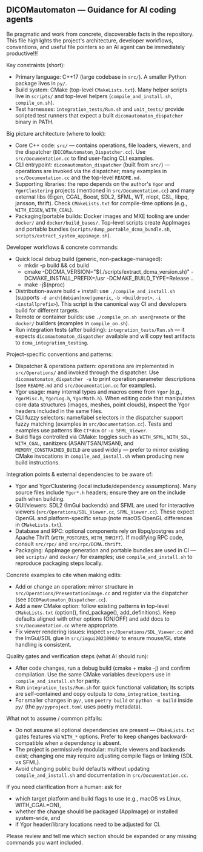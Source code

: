 ## DICOMautomaton — Guidance for AI coding agents

Be pragmatic and work from concrete, discoverable facts in the repository. This file highlights the project's architecture, developer workflows, conventions, and useful file pointers so an AI agent can be immediately productive!!!

Key constraints (short):
- Primary language: C++17 (large codebase in `src/`). A smaller Python package lives in `py/`.
- Build system: CMake (top-level `CMakeLists.txt`). Many helper scripts live in `scripts/` and top-level helpers (`compile_and_install.sh`, `compile_on.sh`).
- Test harnesses: `integration_tests/Run.sh` and `unit_tests/` provide scripted test runners that expect a built `dicomautomaton_dispatcher` binary in PATH.

Big picture architecture (where to look):
- Core C++ code: `src/` — contains operations, file loaders, viewers, and the dispatcher (`DICOMautomaton_Dispatcher.cc`). Use `src/Documentation.cc` to find user-facing CLI examples.
- CLI entrypoint: `dicomautomaton_dispatcher` (built from `src/`) — operations are invoked via the dispatcher; many examples in `src/Documentation.cc` and the top-level `README.md`.
- Supporting libraries: the repo depends on the author's `Ygor` and `YgorClustering` projects (mentioned in `src/Documentation.cc`) and many external libs (Eigen, CGAL, Boost, SDL2, SFML, WT, nlopt, GSL, libpq, jansson, thrift). Check `CMakeLists.txt` for compile-time options (e.g., `WITH_EIGEN`, `WITH_CGAL`).
- Packaging/portable builds: Docker images and MXE tooling are under `docker/` and `docker/build_bases/`. Top-level scripts create AppImages and portable bundles (`scripts/dump_portable_dcma_bundle.sh`, `scripts/extract_system_appimage.sh`).

Developer workflows & concrete commands:
- Quick local debug build (generic, non-package-managed):
  - mkdir -p build && cd build
  - cmake -DDCMA_VERSION="$(./scripts/extract_dcma_version.sh)" -DCMAKE_INSTALL_PREFIX=/usr -DCMAKE_BUILD_TYPE=Release ..
  - make -j$(nproc)
- Distribution-aware build + install: use `./compile_and_install.sh` (supports `-d arch|debian|mxe|generic`, `-b <buildroot>`, `-i <installprefix>`). This script is the canonical way CI and developers build for different targets.
- Remote or container builds: use `./compile_on.sh user@remote` or the `docker/` builders (examples in `compile_on.sh`).
- Run integration tests (after building): `integration_tests/Run.sh` — it expects `dicomautomaton_dispatcher` available and will copy test artifacts to `dcma_integration_testing`.

Project-specific conventions and patterns:
- Dispatcher & operations pattern: operations are implemented in `src/Operations/` and invoked through the dispatcher. Use `dicomautomaton_dispatcher -u` to print operation parameter descriptions (see `README.md` and `src/Documentation.cc` for examples).
- Ygor usage: many internal types and macros come from `Ygor` (e.g., `YgorMisc.h`, `YgorLog.h`, `YgorMath.h`). When editing code that manipulates core data structures (images, meshes, point clouds), inspect the Ygor headers included in the same files.
- CLI fuzzy selectors: name/label selectors in the dispatcher support fuzzy matching (examples in `src/Documentation.cc`). Tests and examples use patterns like `CT*dcm` or `-o SFML_Viewer`.
- Build flags controlled via CMake: toggles such as `WITH_SFML`, `WITH_SDL`, `WITH_CGAL`, sanitizers (ASAN/TSAN/MSAN), and `MEMORY_CONSTRAINED_BUILD` are used widely — prefer to mirror existing CMake invocations in `compile_and_install.sh` when producing new build instructions.

Integration points & external dependencies to be aware of:
- Ygor and YgorClustering (local include/dependency assumptions). Many source files include `Ygor*.h` headers; ensure they are on the include path when building.
- GUI/viewers: SDL2 (ImGui backends) and SFML are used for interactive viewers (`src/Operations/SDL_Viewer.cc`, `SFML_Viewer.cc`). These expect OpenGL and platform-specific setup (note macOS OpenGL differences in `CMakeLists.txt`).
- Database and RPC: optional components rely on libpq/postgres and Apache Thrift (`WITH_POSTGRES`, `WITH_THRIFT`). If modifying RPC code, consult `src/rpc/` and `src/rpc/DCMA.thrift`.
- Packaging: AppImage generation and portable bundles are used in CI — see `scripts/` and `docker/` for examples; use `compile_and_install.sh` to reproduce packaging steps locally.

Concrete examples to cite when making edits:
- Add or change an operation: mirror structure in `src/Operations/PresentationImage.cc` and register via the dispatcher (see `DICOMautomaton_Dispatcher.cc`).
- Add a new CMake option: follow existing patterns in top-level `CMakeLists.txt` (option(), find_package(), add_definitions). Keep defaults aligned with other options (ON/OFF) and add docs to `src/Documentation.cc` where appropriate.
- Fix viewer rendering issues: inspect `src/Operations/SDL_Viewer.cc` and the ImGui/SDL glue in `src/imgui20210904/` to ensure mouse/GL state handling is consistent.

Quality gates and verification steps (what AI should run):
- After code changes, run a debug build (cmake + make -j) and confirm compilation. Use the same CMake variables developers use in `compile_and_install.sh` for parity.
- Run `integration_tests/Run.sh` for quick functional validation; its scripts are self-contained and copy outputs to `dcma_integration_testing`.
- For smaller changes in `py/`, use `poetry build` or `python -m build` inside `py/` (the `py/pyproject.toml` uses poetry metadata).

What not to assume / common pitfalls:
- Do not assume all optional dependencies are present — `CMakeLists.txt` gates features via `WITH_*` options. Prefer to keep changes backward-compatible when a dependency is absent.
- The project is permissively modular: multiple viewers and backends exist; changing one may require adjusting compile flags or linking (SDL vs SFML).
- Avoid changing public build defaults without updating `compile_and_install.sh` and documentation in `src/Documentation.cc`.

If you need clarification from a human: ask for
- which target platform and build flags to use (e.g., macOS vs Linux, WITH_CGAL=ON),
- whether the change should be packaged (AppImage) or installed system-wide, and
- if Ygor header/library locations need to be adjusted for CI.

Please review and tell me which section should be expanded or any missing commands you want included.

